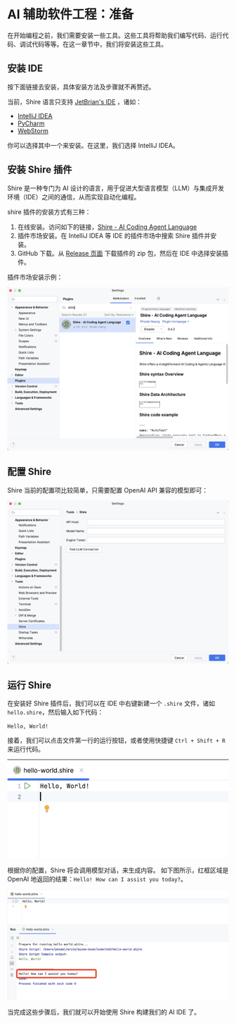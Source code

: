 # AI 辅助软件工程：准备

在开始编程之前，我们需要安装一些工具。这些工具将帮助我们编写代码、运行代码、调试代码等等。在这一章节中，我们将安装这些工具。

## 安装 IDE
按下面链接去安装，具体安装方法及步骤就不再赘述。

当前，Shire 语言只支持 [JetBrian's IDE](https://www.jetbrains.com.cn) ，诸如：
-  [IntelliJ IDEA](https://www.jetbrains.com.cn/idea/)
- [PyCharm](https://www.jetbrains.com.cn/pycharm/)
- [WebStorm](https://www.jetbrains.com.cn/webstorm/)

你可以选择其中一个来安装。在这里，我们选择 IntelliJ IDEA。

## 安装 Shire 插件

Shire 是一种专门为 AI 设计的语言，用于促进大型语言模型（LLM）与集成开发环境（IDE）之间的通信，从而实现自动化编程。


shire 插件的安装方式有三种：

1. 在线安装。访问如下的链接，[Shire - AI Coding Agent Language](https://plugins.jetbrains.com/plugin/24549-shire--ai-coding-and-agents-language)
2. 插件市场安装。在 IntelliJ IDEA 等 IDE 的插件市场中搜索 Shire 插件并安装。
3. GitHub 下载。从 [Release 页面](https://github.com/phodal/shire/releases) 下载插件的 zip 包，然后在 IDE 中选择安装插件。

插件市场安装示例：

![Shire Install](images/shire-install.png)

## 配置 Shire

Shire 当前的配置项比较简单，只需要配置 OpenAI API 兼容的模型即可：

![Shire Configure](images/shire-config.png)

## 运行 Shire

在安装好 Shire 插件后，我们可以在 IDE 中右键新建一个 `.shire` 文件，诸如 `hello.shire`，然后输入如下代码：

```shire
Hello, World!
```

接着，我们可以点击文件第一行的运行按钮，或者使用快捷键 `Ctrl + Shift + R` 来运行代码。

![Run Shire](images/run-shire.png)

根据你的配置，Shire 将会调用模型对话，来生成内容。 如下图所示，红框区域是 OpenAI 地返回的结果：`Hello! How can I assist you today?`。

![Shire Run Result](images/shire-run-result.png)

当完成这些步骤后，我们就可以开始使用 Shire 构建我们的 AI IDE 了。

